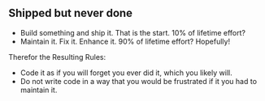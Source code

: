 ## Shipped but never done

- Build something and ship it. That is the start. 10% of lifetime effort?
- Maintain it. Fix it. Enhance it. 90% of lifetime effort? Hopefully!

Therefor the Resulting Rules:
- Code it as if you will forget you ever did it, which you likely will.
- Do not write code in a way that you would be frustrated if it you had to maintain it.